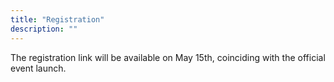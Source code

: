 ```yaml
---
title: "Registration"
description: ""
---
```


The registration link will be available on May 15th, coinciding with the official event launch.
